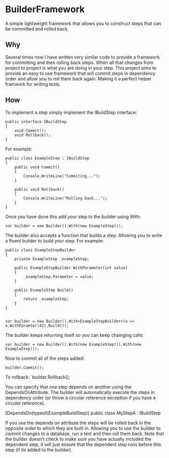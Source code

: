BuilderFramework
================

A simple lightweight framework that allows you to construct steps that can be committed and rolled back.

## Why

Several times now I have written very similar code to provide a framework for committing and then rolling back steps.  When all that changes from project to project is what you are doing in your step.  This project aims to provide an easy to use framework that will commit steps in dependency order and allow you to roll them back again.  Making it a perfect helper framwork for writing tests.

## How

To implement a step simply implement the IBuildStep interface:

    public interface IBuildStep
    {
        void Commit();
        void Rollback();
    }
    
For example:

    public class ExampleStep : IBuildStep
    {
        public void Commit()
        {
            Console.WriteLine("Commiting...");
        }
        
        public void Rollback()
        {
            Console.WriteLine("Rolling back...");
        }
    }
    
Once you have done this add your step to the builder using With:

    var builder = new Builder().With(new ExampleStep());
    
The builder also accepts a function that builds a step.  Allowing you to write a fluent builder to build your step. For example:

    public class ExampleStepBuilder
    {
        private ExampleStep _exampleStep;
        
        public ExampleStepBuilder WithParameter(int value)
        {
            _exampleStep.Parameter = value;
        }
        
        public ExampleStep Build()
        {
            return _exampleStep;
        }
    }
    
    
    var builder = new Builder().With<ExampleStepBuilder>(e => e.WithParamter(42).Build());
    
The builder keeps returning itself so you can keep chainging calls:

    var builder = new Builder().With(new ExampleStep()).With(new ExampleStep());
    

    
Now to commit all of the steps added:

    builder.Commit();
    
To rollback:
    `builder.Rollback();
    
You can specify that one step depends on another using the DependsOnAttribute.  The builder will automatically execute the steps in dependency order (or throw a circular reference exception if you have a circular reference).

   [DependsOn(typeof(ExampleBuildStep)] 
   public class MyStepA : IBuildStep
   
If you use the depends on attribute the steps will be rolled back in the opposite order to which they are built in.  Allowing you to use the builder to commit changes to a database, run a test and then roll them back.  Note that the builder doesn't check to make sure you have actually included the dependent step, it will just ensure that the dependent step runs before this step (if its added to the builder).
   
    
    



